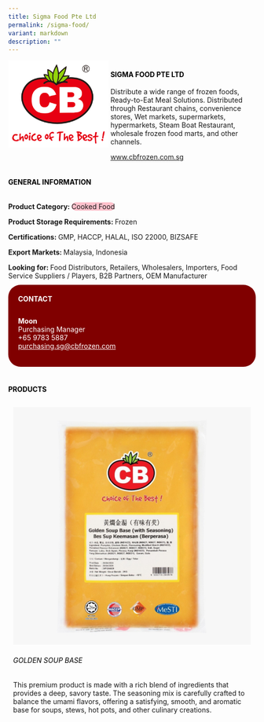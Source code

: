 ```yaml
---
title: Sigma Food Pte Ltd
permalink: /sigma-food/
variant: markdown
description: ""
---
```

<div class="flex-paragraph">
	<div style="display: flex; flex-wrap: wrap;" class="flex-container">
		<div style="flex: 1 1 40%; display: block;" class="card sgds">
			<img src="/images/Sigma%20Food/sigma_food_logo.png">
		</div>
		<div style="flex: 1 1 58%; display: block; margin-left: 3px" class="card-sgds">
			<h4 style="text-transform: uppercase; color: black;"><b>Sigma Food Pte Ltd</b></h4>
			<p>Distribute a wide range of frozen foods, Ready-to-Eat Meal Solutions. Distributed through Restaurant chains, convenience stores, Wet markets, supermarkets, hypermarkets, Steam Boat Restaurant, wholesale frozen food marts, and other channels.</p>
			<p><a target="_blank" href="https://www.cbfrozen.com.sg">www.cbfrozen.com.sg</a></p>
		</div>
	</div>
</div>

<h4 style="text-transform: uppercase; color: black;">
	<b>General Information</b>
</h4>
<div style="display: flex; flex-wrap: wrap;" class="flex-container">
	<div style="flex: 1 1 65%; display: block; align-self: stretch" class="card sgds">
		<div class="flex-paragraph">
			<p>
				<b>Product Category: </b>
				<span style="background-color: pink; border-radius: 10px;">Cooked Food</span>
			</p>
			<p>
				<b>Product Storage Requirements: </b>Frozen
			</p>
			<p>
				<b>Certifications: </b>GMP, HACCP, HALAL, ISO 22000, BIZSAFE
			</p>
			<p>
				<b>Export Markets: </b>Malaysia, Indonesia
			</p>
			<p style="margin-bottom: 10px;">
				<b>Looking for: </b>Food Distributors, Retailers, Wholesalers, Importers, Food Service Suppliers / Players, B2B Partners, OEM Manufacturer
			</p>
		</div>
	</div>
	<div style="flex: 1 1 35%; padding: 10px; display: block; background-color: maroon; border-radius: 25px; align-self: center;" class="card sgds">
		<h4 style="color: white; margin-top: 10px; margin-left: 10px;">CONTACT</h4>
		<div class="flex-paragraph">
			<p style="padding: 10px; color: white;">
				<b>Moon</b>
				<br>Purchasing Manager<br>+65 9783 5887<br>
				<a style="color: white;" href="mailto:purchasing.sg@cbfrozen.com">purchasing.sg@cbfrozen.com</a>
			</p>
		</div>
	</div>
</div>
<br>
<h4 style="text-transform: uppercase; color: black;">
	<b>Products</b>
</h4>
<div style="display: flex; flex-wrap: wrap;">
	<div style="flex: 1 1 47%; margin: 10px; display: block;" class="card sgds">
		<div style="display: block;" class="flex-image">
			<img src="/images/Sigma%20Food/sigma_food_product_01.jpg">
		</div>
		<div class="flex-paragraph">
			<h6 style="text-transform: uppercase; color: black;">Golden Soup Base</h6>
			<p>This premium product is made with a rich blend of ingredients that provides a deep, savory taste. The seasoning mix is carefully crafted to balance the umami flavors, offering a satisfying, smooth, and aromatic base for soups, stews, hot pots, and other culinary creations.</p>
		</div>
	</div>
</div>